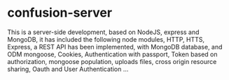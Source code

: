 # confusion-server
This is a server-side development, based on NodeJS, express and MongoDB, it has included the following node modules, 
HTTP, HTTS, Express, a REST API has been implemented, with MongoDB database, and ODM mongoose, Cookies, Authentication 
with passport, Token based on authorization, mongoose population, uploads files, 
cross origin resource sharing, Oauth and User Authentication ...
